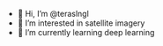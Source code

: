 - 👋 Hi, I’m @teraslngl
- 👀 I’m interested in satellite imagery
- 🌱 I’m currently learning deep learning



<!---
teraslngl/teraslngl is a ✨ special ✨ repository because its `README.md` (this file) appears on your GitHub profile.
You can click the Preview link to take a look at your changes.
--->
